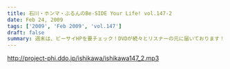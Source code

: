 ```yaml
---
title: 石川・ホンマ・ぶるんのBe-SIDE Your Life! vol.147-2
date: Feb 24, 2009
tags: ['2009', 'Feb 2009', 'vol.147']
draft: false
summary: 週末は、ビーサイHPを要チェック！DVDが続々とリスナーの元に届いております！ご覧になった方は、賛辞批評異論反論・・・なんでもお待ちしておりますのでお買い求め頂いた方はどうぞ感想を番組まで。NAMAE
---
```


http://project-phi.ddo.jp/ishikawa/ishikawa147_2.mp3
